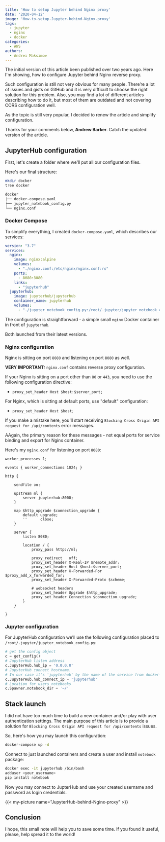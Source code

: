 ```yaml
---
title: 'How to setup Jupyter behind Nginx proxy'
date: '2020-04-12'
image: 'How-to-setup-Jupyter-behind-Nginx-proxy'
tags:
  - jupyter
  - nginx
  - docker
categories:
  - AWS
authors:
  - Andrei Maksimov
---
```


The initial version of this article been published over two years ago. Here I'm showing, how to configure Jupyter behind Nginx reverse proxy.

Such configuration is still not very obvious for many people. There’re a lot of issues and gists on GitHub and it is very difficult to choose the right solution for this problem. Also, you may find a lot of different articles describing how to do it, but most of them are outdated and not covering CORS configuration well.

As the topic is still very popular, I decided to renew the article and simplify configuration.

Thanks for your comments below, **Andrew Barker**. Catch the updated version of the article.

## JupyterHub configuration

First, let's create a folder where we'll put all our configuration files.

Here's our final structure:

```sh
mkdir docker
tree docker

docker
├── docker-compose.yaml
├── jupyter_notebook_config.py
└── nginx.conf
```

### Docker Compose

To simplify everything, I created `docker-compose.yaml`, which describes our services:

```yaml
version: "3.7"
services:
  nginx:
    image: nginx:alpine
    volumes:
      - "./nginx.conf:/etc/nginx/nginx.conf:ro"
    ports:
      - 8080:8080
    links:
      - "jupyterhub"
  jupyterhub:
    image: jupyterhub/jupyterhub
    container_name: jupyterhub
    volumes:
      - "./jupyter_notebook_config.py:/root/.jupyter/jupyter_notebook_config.py:ro"
```

The configuration is straightforward - a simple small `nginx` Docker container in front of `jupyterhub`. 

Both launched from their latest versions.

### Nginx configuration

Nginx is sitting on port `8080` and listening on port `8080` as well.

**VERY IMPORTANT:** `nginx.conf` contains reverse proxy configuration.

If your Nginx is sitting on a port other than `80` or `443`, you need to use the following configuration directive:

* `proxy_set_header Host $host:$server_port;`

For Nginx, which is sitting at default ports, use "default" configuration:

* `proxy_set_header Host $host;`

If you make a mistake here, you'll start receiving `Blocking Cross Origin API request for /api/contents` error messages. 

AAgain, the primary reason for these messages - not equal ports for service binding and export for Nginx container.

Here's my `nginx.conf` for listening on port `8080`:

```nginx
worker_processes 1;

events { worker_connections 1024; }

http {

    sendfile on;

    upstream ml {
        server jupyterhub:8000;
    }

    map $http_upgrade $connection_upgrade {
        default upgrade;
        ''      close;
    }

    server {
        listen 8080;

        location / {
            proxy_pass http://ml;

            proxy_redirect   off;
            proxy_set_header X-Real-IP $remote_addr;
            proxy_set_header Host $host:$server_port;
            proxy_set_header X-Forwarded-For $proxy_add_x_forwarded_for;
            proxy_set_header X-Forwarded-Proto $scheme;

            # websocket headers
            proxy_set_header Upgrade $http_upgrade;
            proxy_set_header Connection $connection_upgrade;
        }
    }

}
```

### Jupyter configuration

For JupyterHub configuration we’ll use the following configuration placed to `/root/.jupyter/jupyter_notebook_config.py`:

```python
# get the config object
c = get_config()
# JupyterHub listen address
c.JupyterHub.hub_ip = '0.0.0.0'
# JupyterHub connect hostname.
# In our case it's 'jupyterhub' by the name of the service from docker-compose.yaml
c.JupyterHub.hub_connect_ip = 'jupyterhub'
# Location for users notebooks
c.Spawner.notebook_dir = '~/'
```

## Stack launch

I did not have too much time to build a new container and/or play with user authentication settings. The main purpose of this article is to provide a solution for `Blocking Cross Origin API request for /api/contents` issues.

So, here's how you may launch this configuration:

```sh
docker-compose up -d
```

Connect to just launched containers and create a user and install `notebook` package:

```sh
docker exec -it jupyterhub /bin/bash
adduser <your_username>
pip install notebook
```

Now you may connect to JupterHub and use your created username and password as login credentials.

{{< my-picture name="JupyterHub-behind-Nginx-proxy" >}}

## Conclusion

I hope, this small note will help you to save some time. If you found it useful, please, help spread it to the world!
